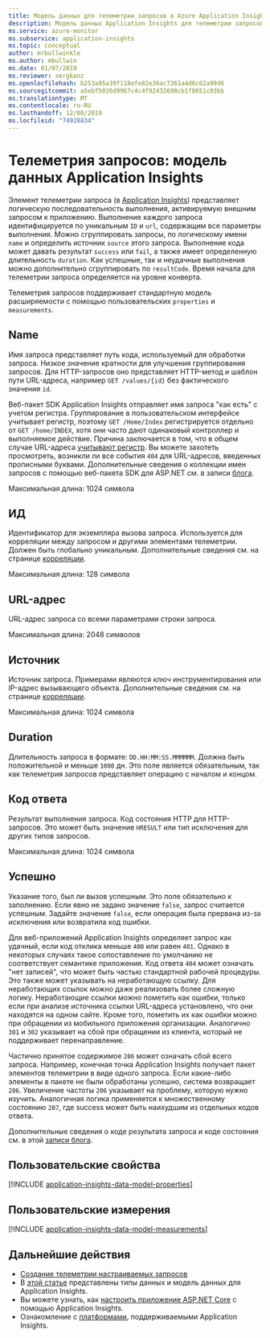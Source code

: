 ```yaml
---
title: Модель данных для телеметрии запросов в Azure Application Insights
description: Модель данных Application Insights для телеметрии запросов
ms.service: azure-monitor
ms.subservice: application-insights
ms.topic: conceptual
author: mrbullwinkle
ms.author: mbullwin
ms.date: 01/07/2019
ms.reviewer: sergkanz
ms.openlocfilehash: b253a95a39f118efe82e36ac7261a4d6c62a99d6
ms.sourcegitcommit: a5ebf5026d9967c4c4f92432698cb1f8651c03bb
ms.translationtype: MT
ms.contentlocale: ru-RU
ms.lasthandoff: 12/08/2019
ms.locfileid: "74928834"
---
```

# <a name="request-telemetry-application-insights-data-model"></a>Телеметрия запросов: модель данных Application Insights

Элемент телеметрии запроса (в [Application Insights](../../azure-monitor/app/app-insights-overview.md)) представляет логическую последовательность выполнения, активируемую внешним запросом к приложению. Выполнение каждого запроса идентифицируется по уникальным `ID` и `url`, содержащим все параметры выполнения. Можно сгруппировать запросы, по логическому имени `name` и определить источник `source` этого запроса. Выполнение кода может давать результат `success` или `fail`, а также имеет определенную длительность `duration`. Как успешные, так и неудачные выполнения можно дополнительно сгруппировать по `resultCode`. Время начала для телеметрии запроса определяется на уровне конверта.

Телеметрия запросов поддерживает стандартную модель расширяемости с помощью пользовательских `properties` и `measurements`.

## <a name="name"></a>Name

Имя запроса представляет путь кода, используемый для обработки запроса. Низкое значение кратности для улучшения группирования запросов. Для HTTP-запросов оно представляет HTTP-метод и шаблон пути URL-адреса, например `GET /values/{id}` без фактического значения `id`.

Веб-пакет SDK Application Insights отправляет имя запроса "как есть" с учетом регистра. Группирование в пользовательском интерфейсе учитывает регистр, поэтому `GET /Home/Index` регистрируется отдельно от `GET /home/INDEX`, хотя они часто дают одинаковый контроллер и выполняемое действие. Причина заключается в том, что в общем случае URL-адреса [учитывают регистр](https://www.w3.org/TR/WD-html40-970708/htmlweb.html). Вы можете захотеть просмотреть, возникли ли все события `404` для URL-адресов, введенных прописными буквами. Дополнительные сведения о коллекции имен запросов с помощью веб-пакета SDK для ASP.NET см. в записи [блога](https://apmtips.com/blog/2015/02/23/request-name-and-url/).

Максимальная длина: 1024 символа

## <a name="id"></a>ИД

Идентификатор для экземпляра вызова запроса. Используется для корреляции между запросом и другими элементами телеметрии. Должен быть глобально уникальным. Дополнительные сведения см. на странице [корреляции](../../azure-monitor/app/correlation.md).

Максимальная длина: 128 символа

## <a name="url"></a>URL-адрес

URL-адрес запроса со всеми параметрами строки запроса.

Максимальная длина: 2048 символов

## <a name="source"></a>Источник

Источник запроса. Примерами являются ключ инструментирования или IP-адрес вызывающего объекта. Дополнительные сведения см. на странице [корреляции](../../azure-monitor/app/correlation.md).

Максимальная длина: 1024 символа

## <a name="duration"></a>Duration

Длительность запроса в формате: `DD.HH:MM:SS.MMMMMM`. Должна быть положительной и меньше `1000` дн. Это поле является обязательным, так как телеметрия запросов представляет операцию с началом и концом.

## <a name="response-code"></a>Код ответа

Результат выполнения запроса. Код состояния HTTP для HTTP-запросов. Это может быть значение `HRESULT` или тип исключения для других типов запросов.

Максимальная длина: 1024 символа

## <a name="success"></a>Успешно

Указание того, был ли вызов успешным. Это поле обязательно к заполнению. Если явно не задано значение `false`, запрос считается успешным. Задайте значение `false`, если операция была прервана из-за исключения или возвратила код ошибки.

Для веб-приложений Application Insights определяет запрос как удачный, если код отклика меньше `400` или равен `401`. Однако в некоторых случаях такое сопоставление по умолчанию не соответствует семантике приложения. Код ответа `404` может означать "нет записей", что может быть частью стандартной рабочей процедуры. Это также может указывать на неработающую ссылку. Для неработающих ссылок можно даже реализовать более сложную логику. Неработающие ссылки можно пометить как ошибки, только если при анализе источника ссылки URL-адреса установлено, что они находятся на одном сайте. Кроме того, пометить их как ошибки можно при обращении из мобильного приложения организации. Аналогично `301` и `302` указывает на сбой при обращении из клиента, который не поддерживает перенаправление.

Частично принятое содержимое `206` может означать сбой всего запроса. Например, конечная точка Application Insights получает пакет элементов телеметрии в виде одного запроса. Если какие-либо элементы в пакете не были обработаны успешно, система возвращает `206`. Увеличение частоты `206` указывает на проблему, которую нужно изучить. Аналогичная логика применяется к множественному состоянию `207`, где success может быть наихудшим из отдельных кодов ответа.

Дополнительные сведения о коде результата запроса и коде состояния см. в этой [записи блога](https://apmtips.com/blog/2016/12/03/request-success-and-response-code/).

## <a name="custom-properties"></a>Пользовательские свойства

[!INCLUDE [application-insights-data-model-properties](../../../includes/application-insights-data-model-properties.md)]

## <a name="custom-measurements"></a>Пользовательские измерения

[!INCLUDE [application-insights-data-model-measurements](../../../includes/application-insights-data-model-measurements.md)]

## <a name="next-steps"></a>Дальнейшие действия

- [Создание телеметрии настраиваемых запросов](../../azure-monitor/app/api-custom-events-metrics.md#trackrequest)
- В [этой статье](data-model.md) представлены типы данных и модель данных для Application Insights.
- Вы можете узнать, как [настроить приложение ASP.NET Core](../../azure-monitor/app/asp-net.md) с помощью Application Insights.
- Ознакомление с [платформами](../../azure-monitor/app/platforms.md), поддерживаемыми Application Insights.

